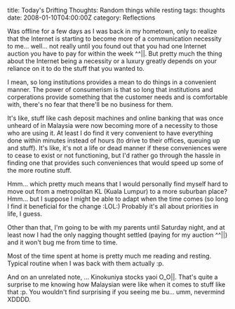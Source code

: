 title: Today's Drifting Thoughts: Random things while resting
tags: thoughts
date: 2008-01-10T04:00:00Z
category: Reflections

Was offline for a few days as I was back in my hometown, only to realize that the Internet is starting to become more of a communication necessity to me… well… not really until you found out that you had one Internet auction you have to pay for within the week ^^||. But pretty much the thing about the Internet being a necessity or a luxury greatly depends on your reliance on it to do the stuff that you wanted to.

I mean, so long institutions provides a mean to do things in a convenient manner. The power of consumerism is that so long that institutions and corperations provide something that the customer needs and is comfortable with, there's no fear that there'll be no business for them.

It's like, stuff like cash deposit machines and online banking that was once unheard of in Malaysia were now becoming more of a necessity to those who are using it. At least I do find it very convenient to have everything done within minutes instead of hours (to drive to their offices, queuing up and stuff). It's like, it's not a life or dead manner if these conveniences were to cease to exist or not functioning, but I'd rather go through the hassle in finding one that provides such conveniences that would speed up some of the more routine stuff.

Hmm… which pretty much means that I would personally find myself hard to move out from a metropolitan KL (Kuala Lumpur) to a more suburban place? Hmm… but I suppose I might be able to adapt when the time comes (so long I find it beneficial for the change :LOL:) Probably it's all about priorities in life, I guess.

Other than that, I'm going to be with my parents until Saturday night, and at least now I had the only nagging thought settled (paying for my auction ^^||) and it won't bug me from time to time.

Most of the time spent at home is pretty much me reading and resting. Typical routine when I was back with them actually :p.

And on an unrelated note, … Kinokuniya stocks yaoi O\_O||. That's quite a surprise to me knowing how Malaysian were like when it comes to stuff like that :p. You wouldn't find surprising if you seeing me bu… umm, nevermind XDDDD.
